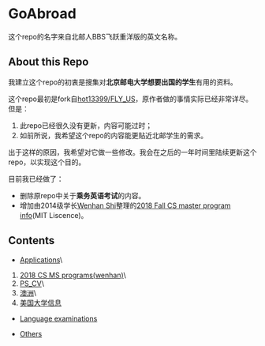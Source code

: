 # GoAbroad

这个repo的名字来自北邮人BBS飞跃重洋版的英文名称。

## About this Repo

我建立这个repo的初衷是搜集对**北京邮电大学想要出国的学生**有用的资料。

这个repo最初是fork自[hot13399/FLY_US](https://github.com/hot13399/FLY_US)，原作者做的事情实际已经非常详尽。但是：
1. 此repo已经很久没有更新，内容可能过时；
2. 如前所说，我希望这个repo的内容能更贴近北邮学生的需求。

出于这样的原因，我希望对它做一些修改。我会在之后的一年时间里陆续更新这个repo，以实现这个目的。

目前我已经做了：
* 删除原repo中关于**乘务英语考试**的内容。
* 增加由2014级学长[Wenhan Shi](https://github.com/wenhanshi)整理的[2018 Fall CS master program info](https://github.com/wenhanshi/2018fall-cs-master-program-info)(MIT Liscence)。

## Contents
* [Applications](https://github.com/EtoDemerzel0427/GoAbroad/tree/master/Applications)\\
1. [2018 CS MS programs(wenhan)](https://github.com/EtoDemerzel0427/GoAbroad/tree/master/Applications/2018%20CS%20MS%20programs(wenhan))\
2. [PS_CV](https://github.com/EtoDemerzel0427/GoAbroad/tree/master/Applications/PS_CV)\
3. [澳洲](https://github.com/EtoDemerzel0427/GoAbroad/tree/master/Applications/%E6%BE%B3%E6%B4%B2)\
4. [美国大学信息](https://github.com/EtoDemerzel0427/GoAbroad/tree/master/Applications/%E7%BE%8E%E5%9B%BD%E5%A4%A7%E5%AD%A6%E4%BF%A1%E6%81%AF)


* [Language examinations](https://github.com/EtoDemerzel0427/GoAbroad/tree/master/Language%20examinations)

* [Others](https://github.com/EtoDemerzel0427/GoAbroad/tree/master/Others)

   

